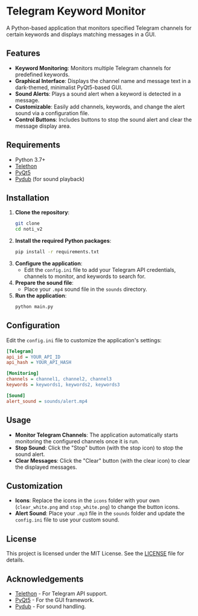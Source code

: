 
# Telegram Keyword Monitor 

A Python-based application that monitors specified Telegram channels for certain keywords and displays matching messages in a GUI.

## Features
- **Keyword Monitoring**: Monitors multiple Telegram channels for predefined keywords.
- **Graphical Interface**: Displays the channel name and message text in a dark-themed, minimalist PyQt5-based GUI.
- **Sound Alerts**: Plays a sound alert when a keyword is detected in a message.
- **Customizable**: Easily add channels, keywords, and change the alert sound via a configuration file.
- **Control Buttons**: Includes buttons to stop the sound alert and clear the message display area.

## Requirements
- Python 3.7+
- [Telethon](https://github.com/LonamiWebs/Telethon)
- [PyQt5](https://pypi.org/project/PyQt5/)
- [Pydub](https://github.com/jiaaro/pydub) (for sound playback)

## Installation
1. **Clone the repository**:
    ```bash
    git clone 
    cd noti_v2
    ```
2. **Install the required Python packages**:
    ```bash
    pip install -r requirements.txt
    ```
3. **Configure the application**:
   - Edit the `config.ini` file to add your Telegram API credentials, channels to monitor, and keywords to search for.
4. **Prepare the sound file**:
   - Place your `.mp4` sound file in the `sounds` directory.
5. **Run the application**:
    ```bash
    python main.py
    ```

## Configuration
Edit the `config.ini` file to customize the application's settings:
```ini
[Telegram]
api_id = YOUR_API_ID
api_hash = YOUR_API_HASH

[Monitoring]
channels = channel1, channel2, channel3
keywords = keywords1, keywords2, keywords3

[Sound]
alert_sound = sounds/alert.mp4
```

## Usage
- **Monitor Telegram Channels**: The application automatically starts monitoring the configured channels once it is run.
- **Stop Sound**: Click the "Stop" button (with the stop icon) to stop the sound alert.
- **Clear Messages**: Click the "Clear" button (with the clear icon) to clear the displayed messages.

## Customization
- **Icons**: Replace the icons in the `icons` folder with your own (`clear_white.png` and `stop_white.png`) to change the button icons.
- **Alert Sound**: Place your `.mp3` file in the `sounds` folder and update the `config.ini` file to use your custom sound.

## License
This project is licensed under the MIT License. See the [LICENSE](LICENSE) file for details.

## Acknowledgements
- [Telethon](https://github.com/LonamiWebs/Telethon) - For Telegram API support.
- [PyQt5](https://pypi.org/project/PyQt5/) - For the GUI framework.
- [Pydub](https://github.com/jiaaro/pydub) - For sound handling.
